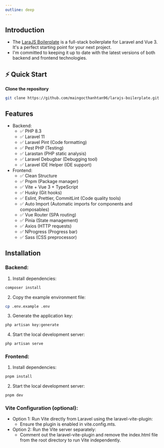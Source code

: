 ```yaml
---
outline: deep
---
```


## Introduction

- The [LaraJS Boilerplate](https://github.com/maingocthanhtan96/larajs-boilerplate) is a full-stack boilerplate for Laravel and Vue 3. It's a perfect starting point for your next project.
- I'm committed to keeping it up to date with the latest versions of both backend and frontend technologies.

## ⚡ Quick Start

**Clone the repository**

```bash
git clone https://github.com/maingocthanhtan96/larajs-boilerplate.git
```

## Features

- Backend:
  - ✅ PHP 8.3
  - ✅ Laravel 11
  - ✅ Laravel Pint (Code formatting)
  - ✅ Pest PHP (Testing)
  - ✅ Larastan (PHP static analysis)
  - ✅ Laravel Debugbar (Debugging tool)
  - ✅ Laravel IDE Helper (IDE support)
- Frontend:
  - ✅ Clean Structure
  - ✅ Pnpm (Package manager)
  - ✅ Vite + Vue 3 + TypeScript
  - ✅ Husky (Git hooks)
  - ✅ Eslint, Prettier, CommitLint (Code quality tools)
  - ✅ Auto Import (Automatic imports for components and composables)
  - ✅ Vue Router (SPA routing)
  - ✅ Pinia (State management)
  - ✅ Axios (HTTP requests)
  - ✅ NProgress (Progress bar)
  - ✅ Sass (CSS preprocessor)

## Installation

### Backend:

1. Install dependencies:

```bash
composer install
```

2. Copy the example environment file:

```bash
cp .env.example .env
```

3. Generate the application key:

```bash
php artisan key:generate
```

4. Start the local development server:

```bash
php artisan serve
```

### Frontend:

1. Install dependencies:

```bash
pnpm install
```

2. Start the local development server:

```bash
pnpm dev
```

### Vite Configuration (optional):

- Option 1: Run Vite directly from Laravel using the laravel-vite-plugin:
  - Ensure the plugin is enabled in vite.config.mts.
- Option 2: Run the Vite server separately:
  - Comment out the laravel-vite-plugin and remove the index.html file from the root directory to run Vite independently.
